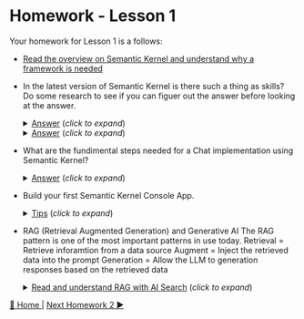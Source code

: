 # Homework - Lesson 1
Your homework for Lesson 1 is a follows:

- [Read the overview on Semantic Kernel and understand why a framework is needed](https://learn.microsoft.com/en-us/semantic-kernel/overview/) 

- In the latest version of Semantic Kernel is there such a thing as skills? Do some research to see if you can figuer out the answer before looking at the answer.
   <details>
    <summary><u>Answer</u> (<i>click to expand</i>)</summary>
    <!-- have to be followed by an empty line! -->


       No.  Skills have been replaced with Plugins.

      [Click here for details](https://devblogs.microsoft.com/semantic-kernel/road-to-v1-0-for-the-python-semantic-kernel-sdk)
  
  </details>

   <details>
    <summary><u>Answer</u> (<i>click to expand</i>)</summary>
    <!-- have to be followed by an empty line! -->

      
     No. [Skills have been replaced with Plugins](https://devblogs.microsoft.com/semantic-kernel/road-to-v1-0-for-the-python-semantic-kernel-sdk)
          
  </details>

- What are the fundimental steps needed for a Chat implementation using Semantic Kernel?
  <details>
    <summary><u>Answer</u> (<i>click to expand</i>)</summary>
    <!-- have to be followed by an empty line! -->
      
     1. Create a Kernel Builder so you can construct Kernel instances
   
     2. Load the AI Endpoint values so you can access the REST endpoint
   
     3. Add the Chat Completion Service with the Endpoint details
   
     4. Construct the Kernel, Prompt / Chat History, get an instance to the Completion Service
   
     5. Send the Prompt / Chat History and get a response
  </details>

- Build your first Semantic Kernel Console App.
  <details>
    <summary><u>Tips</u> (<i>click to expand</i>)</summary>
    <!-- have to be followed by an empty line! -->
      1. Follow the steps outlined in Lesson 1.
      
     If you need a shortcut you can take look at the Lesson 1 Project found in the [Semantic-Kernel-101.sln file](/solutions/Semantic-Kernel-101/README.md).
      
     **Hint:** Kernel.CreateBuilder, builder.Services.AddAzureOpenAIChatCompletion, builder.Build, kernel.GetRequiredService<IChatCompletionService>(), chatCompletionService.GetChatMessageContentAsync, history.AddAssistantMessage      
  </details>
 
- RAG (Retrieval Augmented Generation) and Generative AI
   The RAG pattern is one of the most important patterns in use today.
     Retrieval  = Retrieve inforamtion from a data source
     Augment    = Inject the retrieved data into the prompt
     Generation = Allow the LLM to generation responses based on the retrieved data
  <details>
    <summary><u>Read and understand RAG with AI Search</u> (<i>click to expand</i>)</summary>
    <!-- have to be followed by an empty line! -->

      
     [RAG with AI Search](https://learn.microsoft.com/en-us/azure/search/retrieval-augmented-generation-overview)
          
  </details>

[🔼 Home ](/README.md) | [Next Homework 2 ▶](/homework/lesson-2/README.md)
